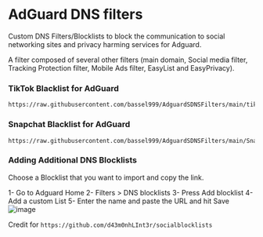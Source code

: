 # AdGuard DNS filters
Custom DNS Filters/Blocklists to block the communication to social networking sites and privacy harming services for Adguard.


A filter composed of several other filters (main domain, Social media filter, Tracking Protection filter, Mobile Ads filter, EasyList and EasyPrivacy).



### TikTok Blacklist for AdGuard

```
https://raw.githubusercontent.com/bassel999/AdguardSDNSFilters/main/tiktok/tiktokblocklist.txt
```


### Snapchat Blacklist for AdGuard

```
https://raw.githubusercontent.com/bassel999/AdguardSDNSFilters/main/Snapchat/snapchatblocklist.txt
```

### Adding Additional DNS Blocklists
Choose a Blocklist that you want to import and copy the link.

1- Go to Adguard Home
2- Filters > DNS blocklists
3- Press Add blocklist
4- Add a custom List
5- Enter the name and paste the URL and hit Save
![image](https://user-images.githubusercontent.com/35703148/149049591-e3fee268-9cc5-477d-a2a7-9254a0a6a4c6.png)



Credit for ```https://github.com/d43m0nhLInt3r/socialblocklists```
